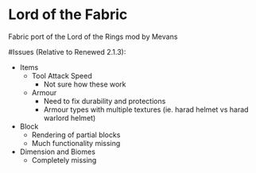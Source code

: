# Lord of the Fabric
Fabric port of the Lord of the Rings mod by Mevans

#Issues (Relative to Renewed 2.1.3):
- Items
    - Tool Attack Speed
        - Not sure how these work
    - Armour
        - Need to fix durability and protections
        - Armour types with multiple textures (ie. harad helmet vs harad warlord helmet)
- Block
    - Rendering of partial blocks
    - Much functionality missing
- Dimension and Biomes
    - Completely missing
